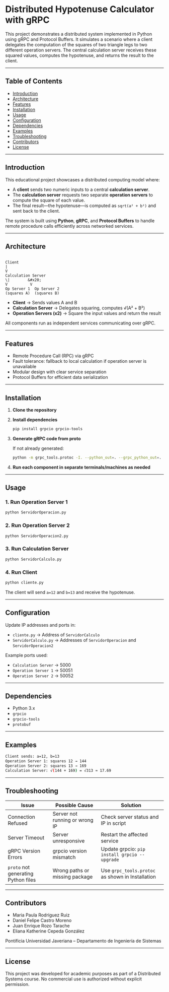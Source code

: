 # Distributed Hypotenuse Calculator with gRPC

This project demonstrates a distributed system implemented in Python using gRPC and Protocol Buffers. It simulates a scenario where a client delegates the computation of the squares of two triangle legs to two different operation servers. The central calculation server receives these squared values, computes the hypotenuse, and returns the result to the client.

---

## Table of Contents

- [Introduction](#introduction)
- [Architecture](#architecture)
- [Features](#features)
- [Installation](#installation)
- [Usage](#usage)
- [Configuration](#configuration)
- [Dependencies](#dependencies)
- [Examples](#examples)
- [Troubleshooting](#troubleshooting)
- [Contributors](#contributors)
- [License](#license)

---

## Introduction

This educational project showcases a distributed computing model where:

- A **client** sends two numeric inputs to a central **calculation server**.
- The **calculation server** requests two separate **operation servers** to compute the square of each value.
- The final result—the hypotenuse—is computed as `sqrt(a² + b²)` and sent back to the client.

The system is built using **Python**, **gRPC**, and **Protocol Buffers** to handle remote procedure calls efficiently across networked services.

---

## Architecture

```

Client
|
V
Calculation Server
\|        &#x20;
V          V
Op Server 1  Op Server 2
(squares A)  (squares B)

````

- **Client** → Sends values A and B
- **Calculation Server** → Delegates squaring, computes √(A² + B²)
- **Operation Servers (x2)** → Square the input values and return the result

All components run as independent services communicating over gRPC.

---

## Features

- Remote Procedure Call (RPC) via gRPC
- Fault tolerance: fallback to local calculation if operation server is unavailable
- Modular design with clear service separation
- Protocol Buffers for efficient data serialization

---

## Installation

1. **Clone the repository**

2. **Install dependencies**

   ```bash
   pip install grpcio grpcio-tools
    ````

3. **Generate gRPC code from proto**

   If not already generated:

   ```bash
   python -m grpc_tools.protoc -I. --python_out=. --grpc_python_out=. calc.proto
   ```

4. **Run each component in separate terminals/machines as needed**

---

## Usage

### 1. Run Operation Server 1

```bash
python ServidorOperacion.py
```

### 2. Run Operation Server 2

```bash
python ServidorOperacion2.py
```

### 3. Run Calculation Server

```bash
python ServidorCalculo.py
```

### 4. Run Client

```bash
python cliente.py
```

The client will send `a=12` and `b=13` and receive the hypotenuse.

---

## Configuration

Update IP addresses and ports in:

* `cliente.py` → Address of `ServidorCalculo`
* `ServidorCalculo.py` → Addresses of `ServidorOperacion` and `ServidorOperacion2`

Example ports used:

* `Calculation Server` → 5000
* `Operation Server 1` → 50051
* `Operation Server 2` → 50052

---

## Dependencies

* Python 3.x
* `grpcio`
* `grpcio-tools`
* `protobuf`

---

## Examples

```bash
Client sends: a=12, b=13
Operation Server 1: squares 12 → 144
Operation Server 2: squares 13 → 169
Calculation Server: √(144 + 169) = √313 ≈ 17.69
```

---

## Troubleshooting

| Issue                               | Possible Cause                 | Solution                                         |
| ----------------------------------- | ------------------------------ | ------------------------------------------------ |
| Connection Refused                  | Server not running or wrong IP | Check server status and IP in script             |
| Server Timeout                      | Server unresponsive            | Restart the affected service                     |
| gRPC Version Errors                 | grpcio version mismatch        | Update grpcio: `pip install grpcio --upgrade`    |
| `proto` not generating Python files | Wrong paths or missing package | Use `grpc_tools.protoc` as shown in Installation |

---

## Contributors

* Maria Paula Rodríguez Ruiz
* Daniel Felipe Castro Moreno
* Juan Enrique Rozo Tarache
* Eliana Katherine Cepeda González

Pontificia Universidad Javeriana – Departamento de Ingeniería de Sistemas

---

## License

This project was developed for academic purposes as part of a Distributed Systems course. No commercial use is authorized without explicit permission.
